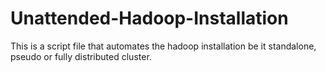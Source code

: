 # Unattended-Hadoop-Installation
This is a script file that automates the hadoop installation be it standalone, pseudo or fully distributed cluster.
